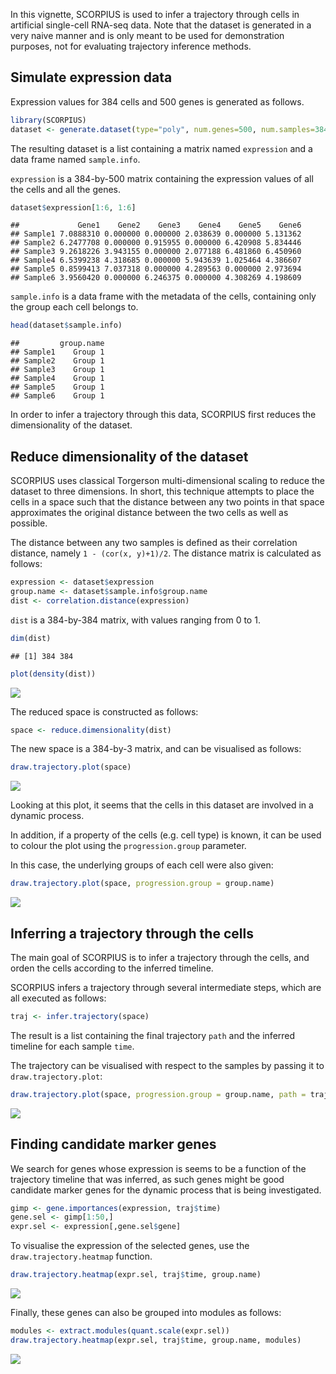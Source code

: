 <!-- github markdown built using 
rmarkdown::render("vignettes/simulated-data.Rmd", output_format = "md_document")
-->
In this vignette, SCORPIUS is used to infer a trajectory through cells in artificial single-cell RNA-seq data. Note that the dataset is generated in a very naive manner and is only meant to be used for demonstration purposes, not for evaluating trajectory inference methods.

Simulate expression data
------------------------

Expression values for 384 cells and 500 genes is generated as follows.

``` r
library(SCORPIUS)
dataset <- generate.dataset(type="poly", num.genes=500, num.samples=384, num.groups=4)
```

The resulting dataset is a list containing a matrix named `expression` and a data frame named `sample.info`.

`expression` is a 384-by-500 matrix containing the expression values of all the cells and all the genes.

``` r
dataset$expression[1:6, 1:6]
```

    ##             Gene1    Gene2    Gene3    Gene4    Gene5    Gene6
    ## Sample1 7.0888310 0.000000 0.000000 2.038639 0.000000 5.131362
    ## Sample2 6.2477708 0.000000 0.915955 0.000000 6.420908 5.834446
    ## Sample3 9.2618226 3.943155 0.000000 2.077188 6.481860 6.450960
    ## Sample4 6.5399238 4.318685 0.000000 5.943639 1.025464 4.386607
    ## Sample5 0.8599413 7.037318 0.000000 4.289563 0.000000 2.973694
    ## Sample6 3.9560420 0.000000 6.246375 0.000000 4.308269 4.198609

`sample.info` is a data frame with the metadata of the cells, containing only the group each cell belongs to.

``` r
head(dataset$sample.info)
```

    ##         group.name
    ## Sample1    Group 1
    ## Sample2    Group 1
    ## Sample3    Group 1
    ## Sample4    Group 1
    ## Sample5    Group 1
    ## Sample6    Group 1

In order to infer a trajectory through this data, SCORPIUS first reduces the dimensionality of the dataset.

Reduce dimensionality of the dataset
------------------------------------

SCORPIUS uses classical Torgerson multi-dimensional scaling to reduce the dataset to three dimensions. In short, this technique attempts to place the cells in a space such that the distance between any two points in that space approximates the original distance between the two cells as well as possible.

The distance between any two samples is defined as their correlation distance, namely `1 - (cor(x, y)+1)/2`. The distance matrix is calculated as follows:

``` r
expression <- dataset$expression
group.name <- dataset$sample.info$group.name
dist <- correlation.distance(expression)
```

`dist` is a 384-by-384 matrix, with values ranging from 0 to 1.

``` r
dim(dist)
```

    ## [1] 384 384

``` r
plot(density(dist))
```

![](simulated-data_files/figure-markdown_github/unnamed-chunk-6-1.png)

The reduced space is constructed as follows:

``` r
space <- reduce.dimensionality(dist)
```

The new space is a 384-by-3 matrix, and can be visualised as follows:

``` r
draw.trajectory.plot(space)
```

![](simulated-data_files/figure-markdown_github/unnamed-chunk-8-1.png)

Looking at this plot, it seems that the cells in this dataset are involved in a dynamic process.

In addition, if a property of the cells (e.g. cell type) is known, it can be used to colour the plot using the `progression.group` parameter.

In this case, the underlying groups of each cell were also given:

``` r
draw.trajectory.plot(space, progression.group = group.name)
```

![](simulated-data_files/figure-markdown_github/unnamed-chunk-9-1.png)

Inferring a trajectory through the cells
----------------------------------------

The main goal of SCORPIUS is to infer a trajectory through the cells, and orden the cells according to the inferred timeline.

SCORPIUS infers a trajectory through several intermediate steps, which are all executed as follows:

``` r
traj <- infer.trajectory(space)
```

The result is a list containing the final trajectory `path` and the inferred timeline for each sample `time`.

The trajectory can be visualised with respect to the samples by passing it to `draw.trajectory.plot`:

``` r
draw.trajectory.plot(space, progression.group = group.name, path = traj$path)
```

![](simulated-data_files/figure-markdown_github/unnamed-chunk-11-1.png)

Finding candidate marker genes
------------------------------

We search for genes whose expression is seems to be a function of the trajectory timeline that was inferred, as such genes might be good candidate marker genes for the dynamic process that is being investigated.

``` r
gimp <- gene.importances(expression, traj$time)
gene.sel <- gimp[1:50,]
expr.sel <- expression[,gene.sel$gene]
```

To visualise the expression of the selected genes, use the `draw.trajectory.heatmap` function.

``` r
draw.trajectory.heatmap(expr.sel, traj$time, group.name)
```

![](simulated-data_files/figure-markdown_github/visualise%20tafs-1.png)

Finally, these genes can also be grouped into modules as follows:

``` r
modules <- extract.modules(quant.scale(expr.sel))
draw.trajectory.heatmap(expr.sel, traj$time, group.name, modules)
```

![](simulated-data_files/figure-markdown_github/moduled%20tafs-1.png)
